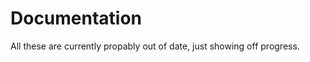 Documentation
=============

All these are currently propably out of date, just showing off progress.
